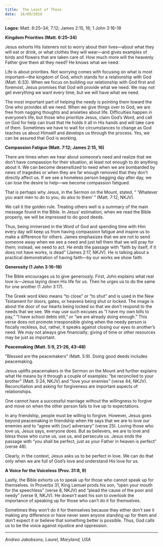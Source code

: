 ```yaml
---
title:  The Least of These
date:  16/09/2019
---
```


**Logos**: Matt. 6:25–34; 7:12; James 2:15, 16; 1 John 3:16–18

**Kingdom Priorities (Matt. 6:25–34)**

Jesus exhorts His listeners not to worry about their lives—about what they will eat or drink, or what clothes they will wear—and gives examples of birds and flowers that are taken care of. How much more will the heavenly Father give them all they need? He knows what we need.

Life is about priorities. Not worrying comes with focusing on what is most important—the kingdom of God, which stands for a relationship with God (Matt. 6:33). When we focus on building our relationship with God first and foremost, Jesus promises that God will provide what we need. We may not get everything we want every time, but we will have what we need.

The most important part of helping the needy is pointing them toward the One who provides all we need. When we give things over to God, we are free from nagging thoughts and anxieties about life. Difficulties happen in everyone’s life, but those who prioritize Jesus, claim God’s Word, and call on God for help can trust that He holds it all in His hands and will take care of them. Sometimes we have to wait for circumstances to change as God teaches us about Himself and develops us through the process. Yes, we can be assured that God is working.

**Compassion Fatigue (Matt. 7:12; James 2:15, 16)**

There are times when we hear about someone’s need and realize that we don’t have compassion for their situation, at least not enough to do anything about it. We can become desensitized to need when we are bombarded by news of tragedies or when they are far enough removed that they don’t directly affect us. If we see a homeless person begging day after day, we can lose the desire to help—we become compassion fatigued.

That is perhaps why Jesus, in the Sermon on the Mount, stated, “ ‘Whatever you want men to do to you, do also to them’ ” (Matt. 7:12, NKJV).

We call it the golden rule. Treating others well is a summary of the main message found in the Bible. In Jesus’ estimation, when we read the Bible properly, we will be impressed to do good deeds.

Thus, being immersed in the Word of God and spending time with Him every day will keep us from having compassion fatigue and inspire us to make a difference for others. James emphasizes that we are not to send someone away when we see a need and just tell them that we will pray for them; instead, we need to act. He ends the passage with “faith by itself, if it does not have works, is dead” (James 2:17, NKJV). He is talking about a practical demonstration of having faith—by our works we show faith.

**Generosity (1 John 3:16–18)**

The Bible encourages us to give generously. First, John explains what real love is—Jesus laying down His life for us. Then he urges us to do the same for one another (1 John 3:17).

The Greek word kleio means “to close” or “to shut” and is used in the New Testament for doors, gates, or heavens being shut or locked. The image is about the door of our hearts being locked so that we don’t respond to the needs that we see. We may use such excuses as “I have my own bills to pay,” “I have school debts still,” or “we are already doing enough.” This verse does not promote irresponsible giving when the needy person is fiscally reckless, but, rather, it speaks against closing our eyes to another’s need. We may not always give financially; giving of time or other resources may be just as important.

**Peacemaking (Matt. 5:9, 21–26, 43–48)**

“Blessed are the peacemakers” (Matt. 5:9). Doing good deeds includes peacemaking.

Jesus uplifts peacemakers in the Sermon on the Mount and further explains what He means by it through a couple of examples: “be reconciled to your brother” (Matt. 5:24, NKJV) and “love your enemies” (verse 44, NKJV). Reconciliation and asking for forgiveness are important aspects of relationships.

One cannot have a successful marriage without the willingness to forgive and move on when the other person fails to live up to expectations.

In any friendship, people must be willing to forgive. However, Jesus goes beyond peacemaking in friendship when He says that we are to love our enemies and to “agree with [our] adversary” (verse 25). Loving those who love us, Jesus says, everyone does. But as believers, we are to love and bless those who curse us, use us, and persecute us. Jesus ends the passage with “you shall be perfect, just as your Father in heaven is perfect” (verse 48).

Clearly, in the context, Jesus asks us to be perfect in love. We can do that only when we are full of God’s love and understand His love for us.

**A Voice for the Voiceless (Prov. 31:8, 9)**

Lastly, the Bible exhorts us to speak up for those who cannot speak up for themselves. In Proverbs 31, King Lemuel prods his son, “open your mouth for the speechless” (verse 8, NKJV) and “plead the cause of the poor and needy” (verse 9, NKJV). He doesn’t want his son to overlook the importance of speaking up for those who can’t do it for themselves.

Sometimes they won’t do it for themselves because they either don’t see it making any difference or have never seen anyone standing up for them and don’t expect it or believe that something better is possible. Thus, God calls us to be the voice against injustice and oppression.

---

_Andrea Jakobsons, Laurel, Maryland, USA_